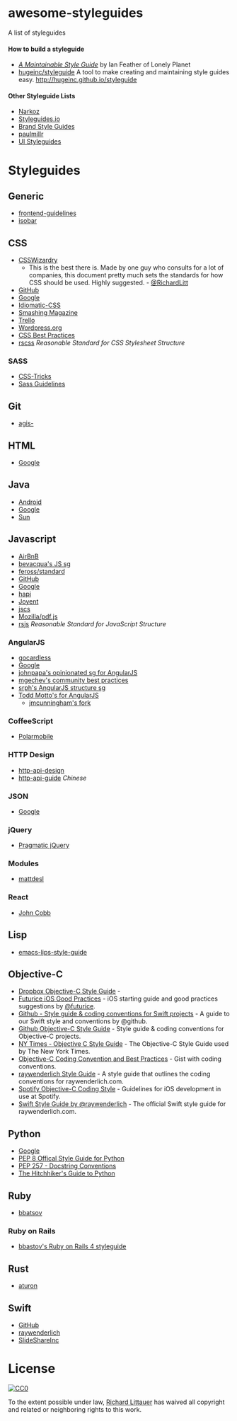 awesome-styleguides
===================

A list of styleguides

#### How to build a styleguide
* [_A Maintainable Style Guide_](http://ianfeather.co.uk/a-maintainable-style-guide/) by Ian Feather of Lonely Planet
* [hugeinc/styleguide](https://github.com/hugeinc/styleguide) A tool to make creating and maintaining style guides easy. 
http://hugeinc.github.io/styleguide

#### Other Styleguide Lists
* [Narkoz](https://github.com/narkoz/guides)
* [Styleguides.io](https://github.com/maban/styleguides)
* [Brand Style Guides](http://saijogeorge.com/brand-style-guide-examples/)
* [paulmillr](https://github.com/paulmillr/code-style-guides/)
* [UI Styleguides](http://kevinwuhoo.github.io/ui-styleguides/)

# Styleguides

## Generic
* [frontend-guidelines](https://github.com/bendc/frontend-guidelines)
* [isobar](https://isobar-idev.github.io/code-standards/)

## CSS
* [CSSWizardry](http://cssguidelin.es/)
  - This is the best there is. Made by one guy who consults for a lot of companies, this document pretty much sets the standards for how CSS should be used. Highly suggested. - [@RichardLitt](https://github.com/RichardLitt)
* [GitHub](https://github.com/styleguide/css)
* [Google](http://google-styleguide.googlecode.com/svn/trunk/htmlcssguide.xml)
* [Idiomatic-CSS](https://github.com/necolas/idiomatic-css)
* [Smashing Magazine](http://www.smashingmagazine.com/2008/05/02/improving-code-readability-with-css-styleguides/)
* [Trello](https://gist.github.com/bobbygrace/9e961e8982f42eb91b80)
* [Wordpress.org](http://make.wordpress.org/core/handbook/coding-standards/css/)
* [CSS Best Practices](https://github.com/sezgi/CSS-Best-Practices)
* [rscss](https://github.com/rstacruz/rscss) _Reasonable Standard for CSS Stylesheet Structure_

### SASS
* [CSS-Tricks](http://css-tricks.com/sass-style-guide/)
* [Sass Guidelines](http://sass-guidelin.es/)

## Git
* [agis-](https://github.com/agis-/git-style-guide)

## HTML
* [Google](http://google-styleguide.googlecode.com/svn/trunk/htmlcssguide.xml)

## Java
* [Android](http://source.android.com/source/code-style.html)
* [Google](https://google-styleguide.googlecode.com/svn/trunk/javaguide.html)
* [Sun](http://javascript.crockford.com/javacodeconventions.pdf)

## Javascript
* [AirBnB](https://github.com/airbnb/javascript)
* [bevacqua's JS sg](https://github.com/bevacqua/js)
* [feross/standard](https://github.com/feross/standard)
* [GitHub](https://github.com/styleguide/javascript/1.0)
* [Google](https://google-styleguide.googlecode.com/svn/trunk/javascriptguide.xml)
* [hapi](http://hapijs.com/styleguide)
* [Joyent](https://www.joyent.com/developers/node/design)
* [jscs](https://github.com/jscs-dev/node-jscs)
* [Mozilla/pdf.js](https://github.com/mozilla/pdf.js/wiki/Style-Guide)
* [rsjs](https://github.com/rstacruz/rsjs) _Reasonable Standard for JavaScript Structure_

### AngularJS
* [gocardless](https://github.com/gocardless/angularjs-style-guide)
* [Google](https://google-styleguide.googlecode.com/svn/trunk/angularjs-google-style.html)
* [johnpapa's opinionated sg for  AngularJS](https://github.com/johnpapa/angularjs-styleguide)
* [mgechev's community best practices](https://github.com/mgechev/angularjs-style-guide)
* [srph's AngularJS structure sg](https://github.com/srph/angularjs-structure-styleguide)
* [Todd Motto's for AngularJS](https://github.com/toddmotto/angularjs-styleguide)  
  * [jmcunningham's fork](https://github.com/jmcunningham/angularjs-styleguide)

### CoffeeScript
* [Polarmobile](https://github.com/polarmobile/coffeescript-style-guide)

### HTTP Design
* [http-api-design](https://github.com/interagent/http-api-design)
* [http-api-guide](https://github.com/bolasblack/http-api-guide) _Chinese_

### JSON
* [Google](https://google-styleguide.googlecode.com/svn/trunk/jsoncstyleguide.xml)

### jQuery
* [Pragmatic jQuery](https://github.com/yuanyan/pragmatic-jquery)

### Modules
* [mattdesl](https://github.com/mattdesl/module-best-practices)

### React
* [John Cobb](https://web-design-weekly.com/2015/01/29/opinionated-guide-react-js-best-practices-conventions/)

## Lisp
* [emacs-lips-style-guide](https://github.com/bbatsov/emacs-lisp-style-guide)

## Objective-C
* [Dropbox Objective-C Style Guide](https://dl.dropboxusercontent.com/s/5utnlwhr18ax05c/style-guide.html?dl=0) -
* [Futurice iOS Good Practices](https://github.com/futurice/ios-good-practices) - iOS starting guide and good practices suggestions by [@futurice](https://github.com/futurice).
* [Github - Style guide & coding conventions for Swift projects](https://github.com/github/swift-style-guide) - A guide to our Swift style and conventions by @github.
* [Github Objective-C Style Guide](https://github.com/github/objective-c-style-guide) - Style guide & coding conventions for Objective-C projects.
* [NY Times - Objective C Style Guide](https://github.com/NYTimes/objective-c-style-guide) - The Objective-C Style Guide used by The New York Times.
* [Objective-C Coding Convention and Best Practices](https://gist.github.com/soffes/812796) - Gist with coding conventions.
* [raywenderlich Style Guide](https://github.com/raywenderlich/objective-c-style-guide) - A style guide that outlines the coding conventions for raywenderlich.com.
* [Spotify Objective-C Coding Style](https://github.com/spotify/ios-style) - Guidelines for iOS development in use at Spotify.
* [Swift Style Guide by @raywenderlich](https://github.com/raywenderlich/swift-style-guide) - The official Swift style guide for raywenderlich.com.

## Python
* [Google](https://google-styleguide.googlecode.com/svn/trunk/pyguide.html)
* [PEP 8 Offical Style Guide for Python](http://legacy.python.org/dev/peps/pep-0008/)
* [PEP 257 - Docstring Conventions](http://legacy.python.org/dev/peps/pep-0257/)
* [The Hitchhiker's Guide to Python](http://docs.python-guide.org/en/latest/writing/style/)

## Ruby
* [bbatsov](https://github.com/bbatsov/ruby-style-guide)

### Ruby on Rails
* [bbastov's Ruby on Rails 4 styleguide](https://github.com/bbatsov/rails-style-guide)

## Rust
* [aturon](https://aturon.github.io)

## Swift
* [GitHub](https://github.com/github/swift-style-guide)
* [raywenderlich](https://github.com/raywenderlich/swift-style-guide)
* [SlideShareInc](https://github.com/SlideShareInc/swift-style-guide)

# License

[![CC0](http://i.creativecommons.org/p/zero/1.0/88x31.png)](http://creativecommons.org/publicdomain/zero/1.0/)

To the extent possible under law, [Richard Littauer](http://burntfen.com) has waived all copyright and related or neighboring rights to this work.
